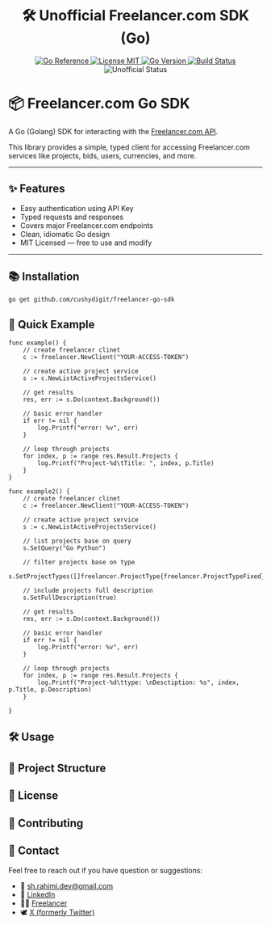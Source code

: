 <h1 align="center">🛠️ Unofficial Freelancer.com SDK (Go) </h1>
<p align="center">
    <a href="https://pkg.go.dev/github.com/cushydigit/go-freelancer-sdk">
        <img src="https://pkg.go.dev/badge/github.com/cushydigit/go-freelancer-sdk.svg" alt="Go Reference">
    </a>
    <a href="https://github.com/cushydigit/go-freealncer-sdk/LICENSE">
        <img src="https://img.shields.io/badge/license-MIT-blue.svg" alt="License MIT">
    </a>
    <a href="go.mod">
        <img src="https://img.shields.io/github/go-mod/go-version/cushydigit/go-freelancer-sdk" alt="Go Version">
    </a>
    <a href="https://github.com/yourusername/freelancer-go-sdk/actions">
        <img src="https://img.shields.io/github/actions/workflow/status/cushydigit/go-freelancer-sdk/test.yml?branch=main" alt="Build Status">
    </a>
    <img src="https://img.shields.io/badge/status-unofficial-orange" alt="Unofficial Status">
  </a>
</p>


# 📦 Freelancer.com Go SDK
A Go (Golang) SDK for interacting with the [Freelancer.com API](https://developers.freelancer.com/).

This library provides a simple, typed client for accessing Freelancer.com services like projects, bids, users, currencies, and more.

---

## ✨ Features

- Easy authentication using API Key
- Typed requests and responses
- Covers major Freelancer.com endpoints
- Clean, idiomatic Go design
- MIT Licensed — free to use and modify

---

## 📚 Installation

```bash
go get github.com/cushydigit/freelancer-go-sdk
```

## 🚀 Quick Example

```
func example() {
	// create freelancer clinet
	c := freelancer.NewClient("YOUR-ACCESS-TOKEN")

	// create active project service 
	s := c.NewListActiveProjectsService()

	// get results
	res, err := s.Do(context.Background())

	// basic error handler
	if err != nil {
		log.Printf("error: %v", err)
	} 

	// loop through projects
	for index, p := range res.Result.Projects {
		log.Printf("Project-%d\tTitle: ", index, p.Title)
	}
}

```
```
func example2() {
	// create freelancer clinet
	c := freelancer.NewClient("YOUR-ACCESS-TOKEN")

	// create active project service 
	s := c.NewListActiveProjectsService()

	// list projects base on query
	s.SetQuery("Go Python")

	// filter projects base on type
	s.SetProjectTypes([]freelancer.ProjectType{freelancer.ProjectTypeFixed})

	// include projects full description
	s.SetFullDescription(true)

	// get results
	res, err := s.Do(context.Background())

	// basic error handler
	if err != nil {
		log.Printf("error: %v", err)
	} 

	// loop through projects
	for index, p := range res.Result.Projects {
		log.Printf("Project-%d\ttype: \nDesctiption: %s", index, p.Title, p.Description)
	}

}
```
## 🛠️ Usage

## 📂 Project Structure

## 📄 License

## 🤝 Contributing

## 📣 Contact

Feel free to reach out if you have question or suggestions:
- 📧 [sh.rahimi.dev@gmail.com](mailto:sh.rahimi.dev@gmail.com)
- 💼 [LinkedIn](https://www.linkedin.com/in/shahin-rahimi-828447254/)
- 🧑‍💻 [Freelancer](https://www.freelancer.com/u/shahinrahimi)
- 🕊️ [X (formerly Twitter)](https://x.com/cushydigit)





